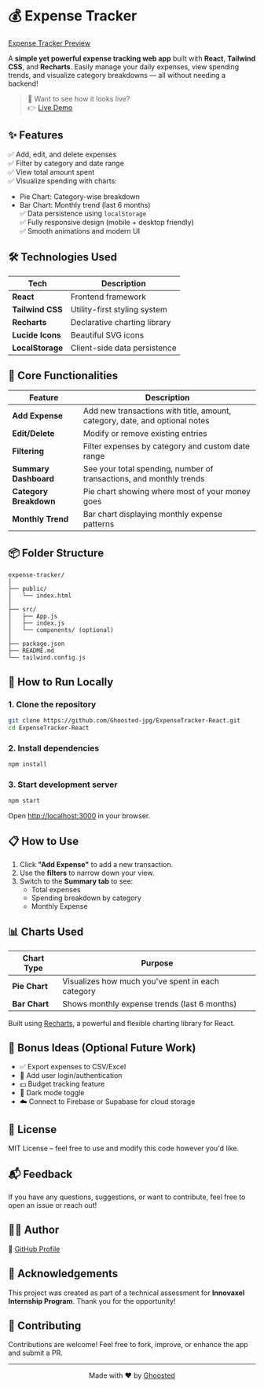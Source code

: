 # 💰 Expense Tracker

[Expense Tracker Preview](https://ghoosted-jpg.github.io/ExpenseTracker-React/)  

A **simple yet powerful expense tracking web app** built with **React**, **Tailwind CSS**, and **Recharts**. Easily manage your daily expenses, view spending trends, and visualize category breakdowns — all without needing a backend!


> 🔁 Want to see how it looks live?  
👉 [Live Demo](https://ghoosted-jpg.github.io/ExpenseTracker-React/)


## ✨ Features

✅ Add, edit, and delete expenses  
✅ Filter by category and date range  
✅ View total amount spent  
✅ Visualize spending with charts:
- Pie Chart: Category-wise breakdown
- Bar Chart: Monthly trend (last 6 months)  
✅ Data persistence using `localStorage`  
✅ Fully responsive design (mobile + desktop friendly)  
✅ Smooth animations and modern UI


## 🛠 Technologies Used

| Tech | Description |
|------|-------------|
| **React** | Frontend framework |
| **Tailwind CSS** | Utility-first styling system |
| **Recharts** | Declarative charting library |
| **Lucide Icons** | Beautiful SVG icons |
| **LocalStorage** | Client-side data persistence |


## 🧩 Core Functionalities

| Feature | Description |
|--------|-------------|
| **Add Expense** | Add new transactions with title, amount, category, date, and optional notes |
| **Edit/Delete** | Modify or remove existing entries |
| **Filtering** | Filter expenses by category and custom date range |
| **Summary Dashboard** | See your total spending, number of transactions, and monthly trends |
| **Category Breakdown** | Pie chart showing where most of your money goes |
| **Monthly Trend** | Bar chart displaying monthly expense patterns |


## 📦 Folder Structure

```
expense-tracker/
│
├── public/
│   └── index.html
│
├── src/
│   ├── App.js
│   ├── index.js
│   └── components/ (optional)
│
├── package.json
├── README.md
└── tailwind.config.js
```

## 🚀 How to Run Locally

### 1. Clone the repository
```bash
git clone https://github.com/Ghoosted-jpg/ExpenseTracker-React.git
cd ExpenseTracker-React
```

### 2. Install dependencies
```bash
npm install
```

### 3. Start development server
```bash
npm start
```

Open [http://localhost:3000](http://localhost:3000) in your browser.


## 📋 How to Use

1. Click **"Add Expense"** to add a new transaction.
2. Use the **filters** to narrow down your view.
3. Switch to the **Summary tab** to see:
   - Total expenses
   - Spending breakdown by category
   - Monthly Expense


## 📊 Charts Used

| Chart Type | Purpose |
|-----------|---------|
| **Pie Chart** | Visualizes how much you've spent in each category |
| **Bar Chart** | Shows monthly expense trends (last 6 months) |

Built using [Recharts](https://recharts.org), a powerful and flexible charting library for React.


## 🧪 Bonus Ideas (Optional Future Work)

- ✅ Export expenses to CSV/Excel  
- 🔐 Add user login/authentication  
- 💵 Budget tracking feature  
- 🌙 Dark mode toggle  
- ☁️ Connect to Firebase or Supabase for cloud storage


## 📄 License

MIT License – feel free to use and modify this code however you'd like.


## 📬 Feedback

If you have any questions, suggestions, or want to contribute, feel free to open an issue or reach out!


## 👨‍💻 Author

🔗 [GitHub Profile](https://github.com/Ghoosted-jpg)

## 🎯 Acknowledgements

This project was created as part of a technical assessment for **Innovaxel Internship Program**. Thank you for the opportunity!


## 🙌 Contributing

Contributions are welcome! Feel free to fork, improve, or enhance the app and submit a PR.

---

<p align="center">
  Made with ❤️ by <a href="https://github.com/Ghoosted-jpg">Ghoosted</a>
</p>
